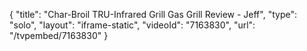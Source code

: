 {
    "title": "Char-Broil TRU-Infrared Grill Gas Grill Review - Jeff",
    "type": "solo",
    "layout": "iframe-static",
    "videoId": "7163830",
    "url": "\/tvpembed\/7163830"
}